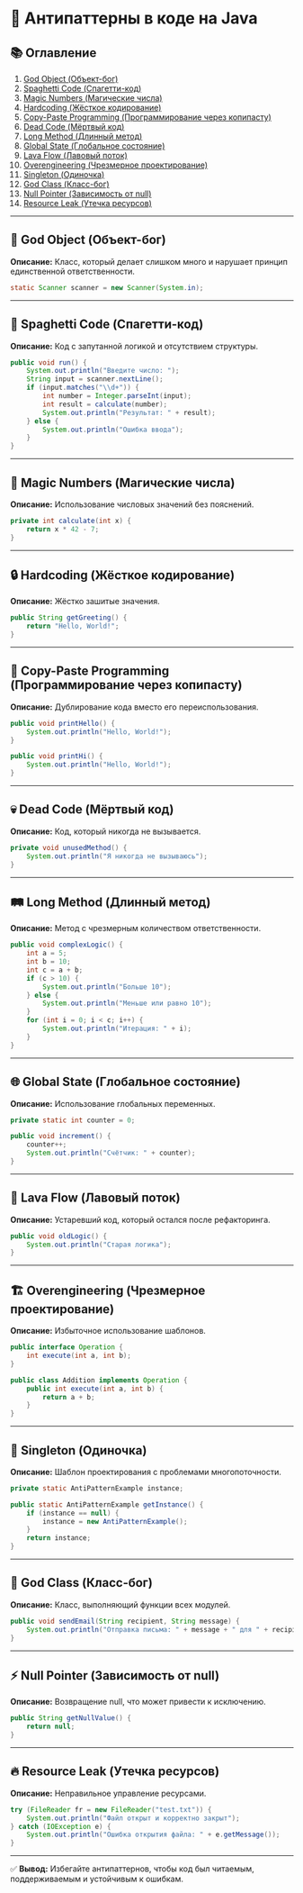# 🛑 Антипаттерны в коде на Java

## 📚 Оглавление
1. [God Object (Объект-бог)](#god-object)
2. [Spaghetti Code (Спагетти-код)](#spaghetti-code)
3. [Magic Numbers (Магические числа)](#magic-numbers)
4. [Hardcoding (Жёсткое кодирование)](#hardcoding)
5. [Copy-Paste Programming (Программирование через копипасту)](#copy-paste-programming)
6. [Dead Code (Мёртвый код)](#dead-code)
7. [Long Method (Длинный метод)](#long-method)
8. [Global State (Глобальное состояние)](#global-state)
9. [Lava Flow (Лавовый поток)](#lava-flow)
10. [Overengineering (Чрезмерное проектирование)](#overengineering)
11. [Singleton (Одиночка)](#singleton)
12. [God Class (Класс-бог)](#god-class)
13. [Null Pointer (Зависимость от null)](#null-pointer)
14. [Resource Leak (Утечка ресурсов)](#resource-leak)

---

## 🛑 God Object (Объект-бог)
**Описание:** Класс, который делает слишком много и нарушает принцип единственной ответственности.

```java
static Scanner scanner = new Scanner(System.in);
```

---

## 🍝 Spaghetti Code (Спагетти-код)
**Описание:** Код с запутанной логикой и отсутствием структуры.

```java
public void run() {
    System.out.println("Введите число: ");
    String input = scanner.nextLine();
    if (input.matches("\\d+")) {
        int number = Integer.parseInt(input);
        int result = calculate(number);
        System.out.println("Результат: " + result);
    } else {
        System.out.println("Ошибка ввода");
    }
}
```

---

## 🔢 Magic Numbers (Магические числа)
**Описание:** Использование числовых значений без пояснений.

```java
private int calculate(int x) {
    return x * 42 - 7;
}
```

---

## 🔒 Hardcoding (Жёсткое кодирование)
**Описание:** Жёстко зашитые значения.

```java
public String getGreeting() {
    return "Hello, World!";
}
```

---

## 📝 Copy-Paste Programming (Программирование через копипасту)
**Описание:** Дублирование кода вместо его переиспользования.

```java
public void printHello() {
    System.out.println("Hello, World!");
}

public void printHi() {
    System.out.println("Hello, World!");
}
```

---

## 💀 Dead Code (Мёртвый код)
**Описание:** Код, который никогда не вызывается.

```java
private void unusedMethod() {
    System.out.println("Я никогда не вызываюсь");
}
```

---

## 🛤️ Long Method (Длинный метод)
**Описание:** Метод с чрезмерным количеством ответственности.

```java
public void complexLogic() {
    int a = 5;
    int b = 10;
    int c = a + b;
    if (c > 10) {
        System.out.println("Больше 10");
    } else {
        System.out.println("Меньше или равно 10");
    }
    for (int i = 0; i < c; i++) {
        System.out.println("Итерация: " + i);
    }
}
```

---

## 🌐 Global State (Глобальное состояние)
**Описание:** Использование глобальных переменных.

```java
private static int counter = 0;

public void increment() {
    counter++;
    System.out.println("Счётчик: " + counter);
}
```

---

## 🌋 Lava Flow (Лавовый поток)
**Описание:** Устаревший код, который остался после рефакторинга.

```java
public void oldLogic() {
    System.out.println("Старая логика");
}
```

---

## 🏗️ Overengineering (Чрезмерное проектирование)
**Описание:** Избыточное использование шаблонов.

```java
public interface Operation {
    int execute(int a, int b);
}

public class Addition implements Operation {
    public int execute(int a, int b) {
        return a + b;
    }
}
```

---

## 🦄 Singleton (Одиночка)
**Описание:** Шаблон проектирования с проблемами многопоточности.

```java
private static AntiPatternExample instance;

public static AntiPatternExample getInstance() {
    if (instance == null) {
        instance = new AntiPatternExample();
    }
    return instance;
}
```

---

## 🏢 God Class (Класс-бог)
**Описание:** Класс, выполняющий функции всех модулей.

```java
public void sendEmail(String recipient, String message) {
    System.out.println("Отправка письма: " + message + " для " + recipient);
}
```

---

## ⚡ Null Pointer (Зависимость от null)
**Описание:** Возвращение null, что может привести к исключению.

```java
public String getNullValue() {
    return null;
}
```

---

## 🔥 Resource Leak (Утечка ресурсов)
**Описание:** Неправильное управление ресурсами.

```java
try (FileReader fr = new FileReader("test.txt")) {
    System.out.println("Файл открыт и корректно закрыт");
} catch (IOException e) {
    System.out.println("Ошибка открытия файла: " + e.getMessage());
}
```

---

✅ **Вывод:** Избегайте антипаттернов, чтобы код был читаемым, поддерживаемым и устойчивым к ошибкам.



